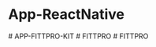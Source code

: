 # App-ReactNative
#   A P P - F I T T P R O - K I T  
 #   F I T T P R O  
 #   F I T T P R O  
 